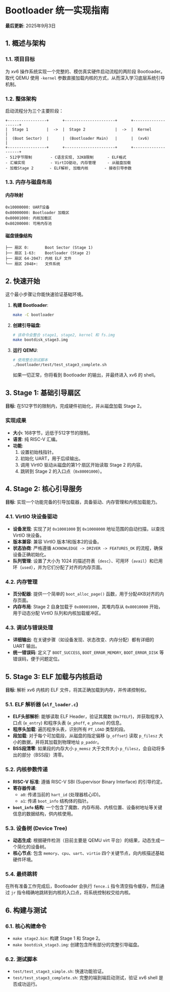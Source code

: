 # Bootloader 统一实现指南

**最后更新**: 2025年9月3日

## 1. 概述与架构

### 1.1. 项目目标

为 xv6 操作系统实现一个完整的、模仿真实硬件启动流程的两阶段 Bootloader。取代 QEMU 使用 `-kernel` 参数直接加载内核的方式，从而深入学习底层系统引导机制。

### 1.2. 整体架构

启动流程分为三个主要阶段：

```
+-----------------+      +----------------------+      +--------------------+
|  Stage 1        |  ->  |  Stage 2             |  ->  |  Kernel            |
|  (Boot Sector)  |      |  (Bootloader Main)   |      |  (xv6)             |
+-----------------+      +----------------------+      +--------------------+
- 512字节限制        - C语言实现, 32KB限制      - ELF格式
- 汇编实现           - VirtIO驱动, 内存管理     - 从磁盘加载
- 加载Stage 2       - ELF解析, 加载内核       - 接收引导参数
```

### 1.3. 内存与磁盘布局

#### 内存映射
```
0x10000000: UART设备
0x80000000: Bootloader 加载区
0x80001000: 内核加载区
0x80200000: 可用内存池
```

#### 磁盘镜像结构
```
├── 扇区 0:       Boot Sector (Stage 1)
├── 扇区 1-63:    Bootloader (Stage 2)
├── 扇区 64-2047: 内核 ELF 文件
└── 扇区 2048+:   文件系统
```

## 2. 快速开始

这个最小步骤让你能快速验证基础环境。

1.  **构建 Bootloader**:
    ```bash
    make -C bootloader
    ```

2.  **创建引导磁盘**:
    ```bash
    # 该命令会整合 stage1, stage2, kernel 和 fs.img
    make bootdisk_stage3.img
    ```

3.  **运行 QEMU**:
    ```bash
    # 使用整合测试脚本
    ./bootloader/test/test_stage3_complete.sh
    ```
    如果一切正常，你将看到 Bootloader 的输出，并最终进入 xv6 的 shell。

## 3. Stage 1: 基础引导扇区

**目标**: 在512字节的限制内，完成硬件初始化，并从磁盘加载 Stage 2。

### 实现成果
- **大小**: 168字节，远低于512字节的限制。
- **语言**: 纯 RISC-V 汇编。
- **功能**:
    1.  设置初始栈指针。
    2.  初始化 UART，用于后续输出。
    3.  调用 VirtIO 驱动从磁盘的第1个扇区开始读取 Stage 2 的内容。
    4.  跳转到 Stage 2 的入口点（`0x80001000`）。

## 4. Stage 2: 核心引导服务

**目标**: 实现一个功能完备的引导加载器，具备驱动、内存管理和内核加载能力。

### 4.1. VirtIO 块设备驱动
- **设备发现**: 实现了对 `0x10001000` 到 `0x10008000` 地址范围的自动扫描，以查找 VirtIO 块设备。
- **版本兼容**: 兼容 VirtIO 版本1和版本2的设备。
- **状态协商**: 严格遵循 `ACKNOWLEDGE -> DRIVER -> FEATURES_OK` 的流程，确保设备正确初始化。
- **队列管理**: 设置了大小为 1024 的描述符表（`desc`）、可用环（`avail`）和已用环（`used`），并为它们分配了对齐的内存页面。

### 4.2. 内存管理
- **页分配器**: 提供一个简单的 `boot_alloc_page()` 函数，用于分配4KB对齐的内存页面。
- **内存布局**: Stage 2 自身加载于 `0x80001000`，其堆内存从 `0x80010000` 开始，用于动态分配 VirtIO 队列和内核加载缓冲区。

### 4.3. 调试与错误处理
- **详细输出**: 在关键步骤（如设备发现、状态改变、内存分配）都有详细的 UART 输出。
- **统一错误码**: 定义了 `BOOT_SUCCESS`, `BOOT_ERROR_MEMORY`, `BOOT_ERROR_DISK` 等错误码，便于问题定位。

## 5. Stage 3: ELF 加载与内核启动

**目标**: 解析 xv6 内核的 ELF 文件，将其正确加载到内存，并传递控制权。

### 5.1. ELF 解析器 (`elf_loader.c`)
- **ELF头部解析**: 能够读取 ELF Header，验证其魔数 (`0x7fELF`)，并获取程序入口点 (`e_entry`) 和程序头表 (`e_phoff`, `e_phnum`) 的信息。
- **程序头加载**: 遍历程序头表，识别所有 `PT_LOAD` 类型的段。
- **段加载**: 对于每个可加载段，从磁盘的指定偏移 (`p_offset`) 读取 `p_filesz` 大小的数据，并将其加载到物理地址 `p_paddr`。
- **BSS段清零**: 如果段的内存大小 `p_memsz` 大于文件大小 `p_filesz`，会自动将多出的部分（BSS段）清零。

### 5.2. 内核参数传递
- **RISC-V 标准**: 遵循 RISC-V SBI (Supervisor Binary Interface) 的引导约定。
- **寄存器传递**:
    - `a0`: 传递当前的 `hart_id` (处理器核心ID)。
    - `a1`: 传递 `boot_info` 结构体的指针。
- **`boot_info` 结构**: 一个包含了魔数、内存布局、内核位置、设备树地址等关键信息的数据结构，供内核使用。

### 5.3. 设备树 (Device Tree)
- **动态生成**: 根据硬件检测（目前主要是 QEMU virt 平台）的结果，动态生成一个简化的设备树。
- **核心节点**: 包含 `memory`、`cpu`、`uart`、`virtio` 四个关键节点，向内核描述基础硬件环境。

### 5.4. 最终跳转
在所有准备工作完成后，Bootloader 会执行 `fence.i` 指令清空指令缓存，然后通过 `jr` 指令精确地跳转到内核的入口点，将系统控制权交给内核。

## 6. 构建与测试

### 6.1. 核心构建命令
- `make stage2.bin`: 构建 Stage 1 和 Stage 2。
- `make bootdisk_stage3.img`: 创建包含所有部分的完整引导磁盘。

### 6.2. 测试脚本
- `test/test_stage3_simple.sh`: 快速功能验证。
- `test/test_stage3_complete.sh`: 完整的端到端启动测试，验证 xv6 shell 是否成功运行。
